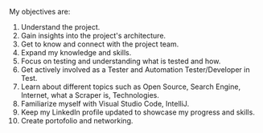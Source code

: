 My objectives are:

1. Understand the project.
2. Gain insights into the project's architecture.
3. Get to know and connect with the project team.
4. Expand my knowledge and skills.
5. Focus on testing and understanding what is tested and how.
6. Get actively involved as a Tester and Automation Tester/Developer in Test.
7. Learn about different topics such as Open Source, Search Engine, Internet, what a Scraper is, Technologies.
8. Familiarize myself with Visual Studio Code, IntelliJ.
9. Keep my LinkedIn profile updated to showcase my progress and skills.
10. Create portofolio and networking.
